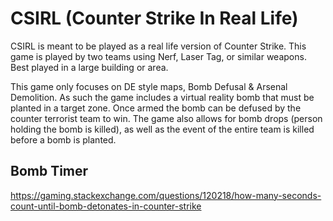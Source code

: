 # CSIRL (Counter Strike In Real Life)
CSIRL is meant to be played as a real life version of Counter Strike. This game is played by two teams using Nerf, Laser Tag, or similar weapons. Best played in a large building or area.

This game only focuses on DE style maps, Bomb Defusal & Arsenal Demolition. As such the game includes a virtual reality bomb that must be planted in a target zone. Once armed the bomb can be defused by the counter terrorist team to win. The game also allows for bomb drops (person holding the bomb is killed), as well as the event of the entire team is killed before a bomb is planted.

## Bomb Timer
https://gaming.stackexchange.com/questions/120218/how-many-seconds-count-until-bomb-detonates-in-counter-strike
